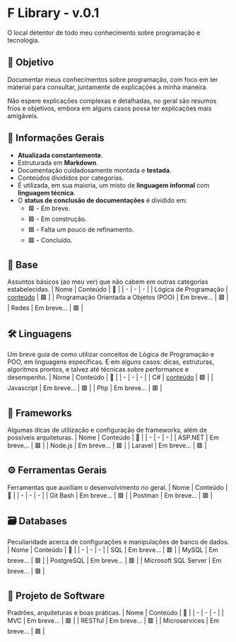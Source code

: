 # F Library - v.0.1

O local detentor de todo meu conhecimento sobre programação e tecnologia.

## 🎯 Objetivo
Documentar meus conhecimentos sobre programação, com foco em ter material para consultar, juntamente de explicações a minha maneira.

Não espere explicações complexas e detalhadas, no geral são resumos frios e objetivos, embora em alguns casos possa ter explicações mais amigáveis.

## 📑 Informações Gerais
- **Atualizada constantemente**.
- Estruturada em **Markdown**.
- Documentação cuidadosamente montada e **testada**.
- Conteúdos divididos por categorias.
- É utilizada, em sua maioria, um misto de **linguagem informal** com **linguagem técnica**.
- O **status de conclusão de documentações** é dividido em:
  - 🟥 - Em breve.
  - 🟪 - Em construção.
  - 🟦 - Falta um pouco de refinamento.
  - 🟩 - Concluído.

## 🔩 Base
Assuntos básicos (ao meu ver) que não cabem em outras categorias estabelecidas.
| Nome | Conteúdo | 🔳 |
| - | - | - |
| Lógica de Programação | [conteúdo](base/logica-prog/logica-prog.md) | 🟪 |
| Programação Orientada a Objetos (POO) | Em breve... | 🟥 |
| Redes | Em breve... | 🟥 |

## 🛠️ Linguagens
Um breve guia de como utilizar conceitos de Lógica de Programação e POO, em linguagens específicas.
E em alguns casos: dicas, estruturas, algoritmos prontos, e talvez até técnicas sobre performance e desempenho.
| Nome | Conteúdo | 🔳 |
| - | - | - |
| C# | [conteúdo](linguagens/c-sharp/c-sharp.md) | 🟪 |
| Javascript | Em breve... | 🟥 |
| Php | Em breve... | 🟥 |

## 🧰 Frameworks
Algumas dicas de utilização e configuração de frameworks, além de possíveis arquiteturas.
| Nome | Conteúdo | 🔳 |
| - | - | - |
| ASP\.NET | Em breve... | 🟥 |
| Node\.js | Em breve... | 🟥 |
| Laravel | Em breve... | 🟥 |

## ⚙️ Ferramentas Gerais
Ferramentas que auxiliam o desenvolvimento no geral.
| Nome | Conteúdo | 🔳 |
| - | - | - |
| Git Bash | Em breve... | 🟥 |
| Postman | Em breve... | 🟥 |

## 🗃️ Databases
Peculiaridade acerca de configurações e manipulações de banco de dados.
| Nome | Conteúdo | 🔳 |
| - | - | - |
| SQL | Em breve... | 🟥 |
| MySQL | Em breve... | 🟥 |
| PostgreSQL | Em breve... | 🟥 |
| Microsoft SQL Server | Em breve... | 🟥 |

## 📝 Projeto de Software
Pradrões, arquiteturas e boas práticas.
| Nome | Conteúdo | 🔳 |
| - | - | - |
| MVC | Em breve... | 🟥 |
| RESTful | Em breve... | 🟥 |
| Microservices | Em breve... | 🟥 |
